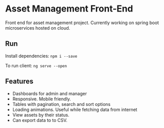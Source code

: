 # Asset Management Front-End
Front end for asset management project. Currently working on spring boot microservices hosted on cloud.
## Run
Install dependencies:
```npm i --save```

To run client:
```ng serve --open```
## Features
* Dashboards for admin and manager
* Responsive. Mobile friendly.
* Tables with pagination, search and sort options
* Loading animations. Useful while fetching data from internet
* View assets by their status.
* Can export data to to CSV.